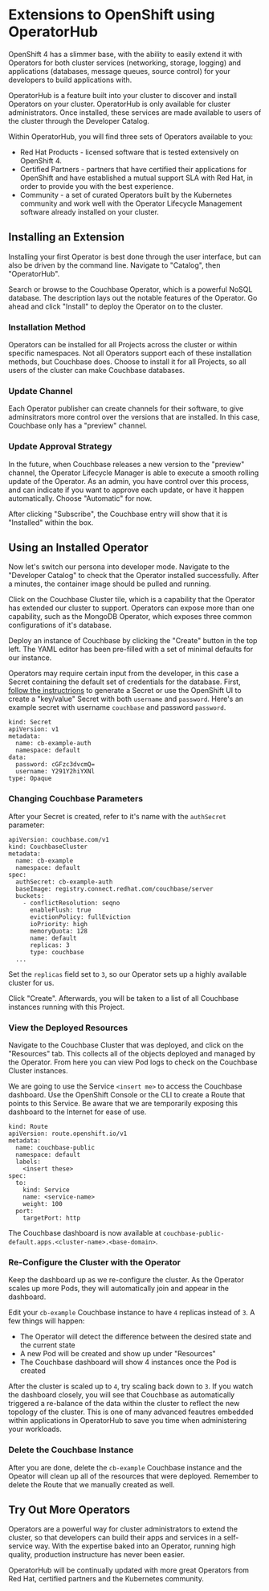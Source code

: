 # Extensions to OpenShift using OperatorHub

OpenShift 4 has a slimmer base, with the ability to easily extend it with Operators for both cluster services (networking, storage, logging) and applications (databases, message queues, source control) for your developers to build applications with.

OperatorHub is a feature built into your cluster to discover and install Operators on your cluster. OperatorHub is only available for cluster administrators. Once installed, these services are made available to users of the cluster through the Developer Catalog.

Within OperatorHub, you will find three sets of Operators available to you:

* Red Hat Products - licensed software that is tested extensively on OpenShift 4.
* Certified Partners - partners that have certified their applications for OpenShift and have established a mutual support SLA with Red Hat, in order to provide you with the best experience.
* Community - a set of curated Operators built by the Kubernetes community and work well with the Operator Lifecycle Management software already installed on your cluster.

## Installing an Extension

Installing your first Operator is best done through the user interface, but can also be driven by the command line. Navigate to "Catalog", then "OperatorHub".

Search or browse to the Couchbase Operator, which is a powerful NoSQL database. The description lays out the notable features of the Operator. Go ahead and click "Install" to deploy the Operator on to the cluster.

### Installation Method

Operators can be installed for all Projects across the cluster or within specific namespaces. Not all Operators support each of these installation methods, but Couchbase does. Choose to install it for all Projects, so all users of the cluster can make Couchbase databases.

### Update Channel

Each Operator publisher can create channels for their software, to give adminsitrators more control over the versions that are installed. In this case, Couchbase only has a "preview" channel.

### Update Approval Strategy

In the future, when Couchbase releases a new version to the "preview" channel, the Operator Lifecycle Manager is able to execute a smooth rolling update of the Operator. As an admin, you have control over this process, and can indicate if you want to approve each update, or have it happen automatically. Choose "Automatic" for now.

After clicking "Subscribe", the Couchbase entry will show that it is "Installed" within the box.

## Using an Installed Operator

Now let's switch our persona into developer mode. Navigate to the "Developer Catalog" to check that the Operator installed successfully. After a minutes, the container image should be pulled and running.

Click on the Couchbase Cluster tile, which is a capability that the Operator has extended our cluster to support. Operators can expose more than one capability, such as the MongoDB Operator, which exposes three common configurations of it's database.

Deploy an instance of Couchbase by clicking the "Create" button in the top left. The YAML editor has been pre-filled with a set of minimal defaults for our instance.

Operators may require certain input from the developer, in this case a Secret containing the default set of credentials for the database. First, [follow the instructrions](https://docs.couchbase.com/operator/1.1/couchbase-cluster-config.html#authsecret) to generate a Secret or use the OpenShift UI to create a "key/value" Secret with both `username` and `password`. Here's an example secret with username `couchbase` and password `password`.

```
kind: Secret
apiVersion: v1
metadata:
  name: cb-example-auth
  namespace: default
data:
  password: cGFzc3dvcmQ=
  username: Y291Y2hiYXNl
type: Opaque
```

### Changing Couchbase Parameters

After your Secret is created, refer to it's name with the `authSecret` parameter:

```
apiVersion: couchbase.com/v1
kind: CouchbaseCluster
metadata:
  name: cb-example
  namespace: default
spec:
  authSecret: cb-example-auth
  baseImage: registry.connect.redhat.com/couchbase/server
  buckets:
    - conflictResolution: seqno
      enableFlush: true
      evictionPolicy: fullEviction
      ioPriority: high
      memoryQuota: 128
      name: default
      replicas: 3
      type: couchbase
  ...
```

Set the `replicas` field set to `3`, so our Operator sets up a highly available cluster for us.

Click "Create". Afterwards, you will be taken to a list of all Couchbase instances running with this Project.

### View the Deployed Resources

Navigate to the Couchbase Cluster that was deployed, and click on the "Resources" tab. This collects all of the objects deployed and managed by the Operator. From here you can view Pod logs to check on the Couchbase Cluster instances.

We are going to use the Service `<insert me>` to access the Couchbase dashboard. Use the OpenShift Console or the CLI to create a Route that points to this Service. Be aware that we are temporarily exposing this dashboard to the Internet for ease of use.

```
kind: Route
apiVersion: route.openshift.io/v1
metadata:
  name: couchbase-public
  namespace: default
  labels:
    <insert these>
spec:
  to:
    kind: Service
    name: <service-name>
    weight: 100
  port:
    targetPort: http
```

The Couchbase dashboard is now available at `couchbase-public-default.apps.<cluster-name>.<base-domain>`.

### Re-Configure the Cluster with the Operator

Keep the dashboard up as we re-configure the cluster. As the Operator scales up more Pods, they will automatically join and appear in the dashboard.

Edit your `cb-example` Couchbase instance to have `4` replicas instead of `3`. A few things will happen:

* The Operator will detect the difference between the desired state and the current state
* A new Pod will be created and show up under "Resources"
* The Couchbase dashboard will show 4 instances once the Pod is created

After the cluster is scaled up to `4`, try scaling back down to `3`. If you watch the dashboard closely, you will see that Couchbase as automatically triggered a re-balance of the data within the cluster to reflect the new topology of the cluster. This is one of many advanced feautres embedded within applications in OperatorHub to save you time when administering your workloads.

### Delete the Couchbase Instance

After you are done, delete the `cb-example` Couchbase instance and the Opeator will clean up all of the resources that were deployed. Remember to delete the Route that we manually created as well.

## Try Out More Operators

Operators are a powerful way for cluster administrators to extend the cluster, so that developers can build their apps and services in a self-service way. With the expertise baked into an Operator, running high quality, production instructure has never been easier.

OperatorHub will be continually updated with more great Operators from Red Hat, certified partners and the Kubernetes community.